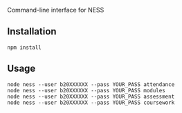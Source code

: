 Command-line interface for NESS

Installation
------------

    npm install


Usage
-----

    node ness --user b20XXXXXX --pass YOUR_PASS attendance
    node ness --user b20XXXXXX --pass YOUR_PASS modules
    node ness --user b20XXXXXX --pass YOUR_PASS assessment
    node ness --user b20XXXXXX --pass YOUR_PASS coursework

